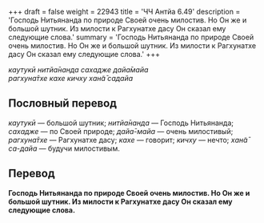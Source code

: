 +++
draft = false
weight = 22943
title = 'ЧЧ Антйа 6.49'
description = 'Господь Нитьянанда по природе Своей очень милостив. Но Он же и большой шутник. Из милости к Рагхунатхе дасу Он сказал ему следующие слова.'
summary = 'Господь Нитьянанда по природе Своей очень милостив. Но Он же и большой шутник. Из милости к Рагхунатхе дасу Он сказал ему следующие слова.'
+++

_каутукӣ нитйа̄нанда сахадже дайа̄майа  
рагхуна̄тхе кахе кичху хан̃а̄ садайа_

## Пословный перевод

_каутукӣ_ — большой шутник; _нитйа̄нанда_ — Господь Нитьянанда; _сахадже_ — по Своей природе; _дайа̄_\-_майа_ — очень милостивый; _рагхуна̄тхе_ — Рагхунатхе дасу; _кахе_ — говорит; _кичху_ — нечто; _хан̃а̄_ _са_\-_дайа_ — будучи милостивым.

## Перевод

**Господь Нитьянанда по природе Своей очень милостив. Но Он же и большой шутник. Из милости к Рагхунатхе дасу Он сказал ему следующие слова.**
